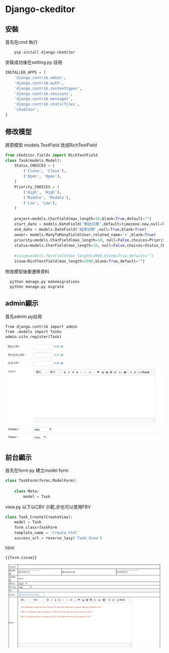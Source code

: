 # Django-ckeditor


## 安裝

首先在cmd 執行

```
    pip install django-ckeditor
```

安裝成功後在setting.py 註冊

```python
INSTALLED_APPS = [   
    'django.contrib.admin',
    'django.contrib.auth',
    'django.contrib.contenttypes',
    'django.contrib.sessions',
    'django.contrib.messages',
    'django.contrib.staticfiles',  
    'ckeditor',     
]
```


## 修改模型

將原模型 models.TextField 改成RichTextField

```python
from ckeditor.fields import RichTextField
class Task(models.Model):
    Status_CHOICES = (
        ('Close', 'Close'),       
		('Open', 'Open'), 
    )
    Priority_CHOICES = (         
        ('High', 'High'),       
		('Middle', 'Middle'),  
        ('Low', 'Low'),  
    )
    
    project=models.CharField(max_length=50,blank=True,default="") 
    start_date = models.DateField('開始日期',default=timezone.now,null=True,blank=True)	   
    end_date = models.DateField('結束日期',null=True,blank=True) 
    owner= models.ManyToManyField(User,related_name='+',blank=True)   
    priority=models.CharField(max_length=10, null=False,choices=Priority_CHOICES,default='Low') 
    status=models.CharField(max_length=10, null=False,choices=Status_CHOICES,default='Open')  
    
    #issue=models.TextField(max_length=2000,blank=True,default="")   
    issue=RichTextField(max_length=2000,blank=True,default="")   


```

修改模型後要遷移資料

```
  python manage.py makemigrations
  python manage.py migrate
```
## admin顯示

首先admin.py註冊
```
from django.contrib import admin
from .models import Tasks
admin.site.register(Task)
```
<img src="admin.png" alt="Smiley face">




## 前台顯示
首先在form.py 建立model form

```python
class TaskForm(forms.ModelForm):     

    class Meta:
        model = Task       
```

view.py 以下以CBV 示範,亦也可以使用FBV
```python
class Task_Create(CreateView):
    model = Task
    form_class=TaskForm	
    template_name = 'Create.html'
    success_url = reverse_lazy('Task_View')
```

html 
```
{{form.issue}}
```

<img src="html.png" alt="Smiley face">




















